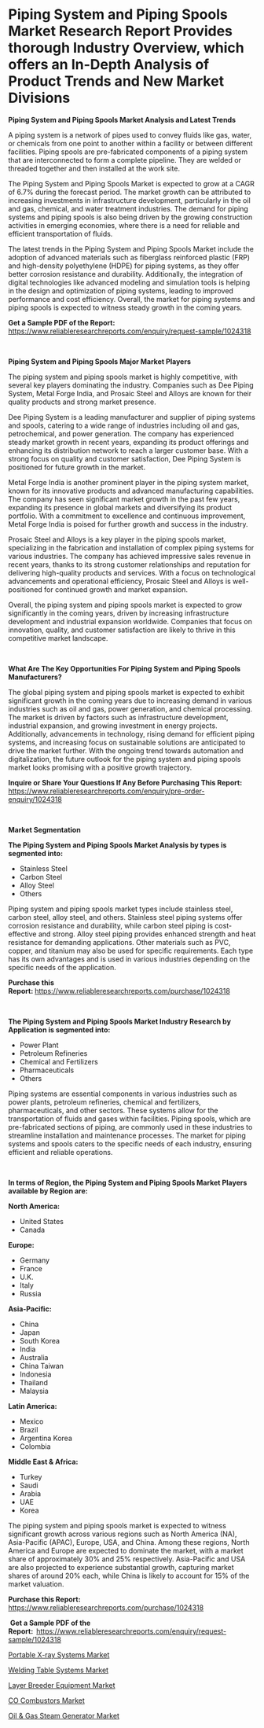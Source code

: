 <p><h1>Piping System and Piping Spools Market Research Report Provides thorough Industry Overview, which offers an In-Depth Analysis of Product Trends and New Market Divisions</h1></p><p><strong>Piping System and Piping Spools Market Analysis and Latest Trends</strong></p>
<p><p>A piping system is a network of pipes used to convey fluids like gas, water, or chemicals from one point to another within a facility or between different facilities. Piping spools are pre-fabricated components of a piping system that are interconnected to form a complete pipeline. They are welded or threaded together and then installed at the work site.</p><p>The Piping System and Piping Spools Market is expected to grow at a CAGR of 6.7% during the forecast period. The market growth can be attributed to increasing investments in infrastructure development, particularly in the oil and gas, chemical, and water treatment industries. The demand for piping systems and piping spools is also being driven by the growing construction activities in emerging economies, where there is a need for reliable and efficient transportation of fluids.</p><p>The latest trends in the Piping System and Piping Spools Market include the adoption of advanced materials such as fiberglass reinforced plastic (FRP) and high-density polyethylene (HDPE) for piping systems, as they offer better corrosion resistance and durability. Additionally, the integration of digital technologies like advanced modeling and simulation tools is helping in the design and optimization of piping systems, leading to improved performance and cost efficiency. Overall, the market for piping systems and piping spools is expected to witness steady growth in the coming years.</p></p>
<p><strong>Get a Sample PDF of the Report:&nbsp;</strong> <a href="https://www.reliableresearchreports.com/enquiry/request-sample/1024318">https://www.reliableresearchreports.com/enquiry/request-sample/1024318</a></p>
<p>&nbsp;</p>
<p><strong>Piping System and Piping Spools Major Market Players</strong></p>
<p><p>The piping system and piping spools market is highly competitive, with several key players dominating the industry. Companies such as Dee Piping System, Metal Forge India, and Prosaic Steel and Alloys are known for their quality products and strong market presence.</p><p>Dee Piping System is a leading manufacturer and supplier of piping systems and spools, catering to a wide range of industries including oil and gas, petrochemical, and power generation. The company has experienced steady market growth in recent years, expanding its product offerings and enhancing its distribution network to reach a larger customer base. With a strong focus on quality and customer satisfaction, Dee Piping System is positioned for future growth in the market.</p><p>Metal Forge India is another prominent player in the piping system market, known for its innovative products and advanced manufacturing capabilities. The company has seen significant market growth in the past few years, expanding its presence in global markets and diversifying its product portfolio. With a commitment to excellence and continuous improvement, Metal Forge India is poised for further growth and success in the industry.</p><p>Prosaic Steel and Alloys is a key player in the piping spools market, specializing in the fabrication and installation of complex piping systems for various industries. The company has achieved impressive sales revenue in recent years, thanks to its strong customer relationships and reputation for delivering high-quality products and services. With a focus on technological advancements and operational efficiency, Prosaic Steel and Alloys is well-positioned for continued growth and market expansion.</p><p>Overall, the piping system and piping spools market is expected to grow significantly in the coming years, driven by increasing infrastructure development and industrial expansion worldwide. Companies that focus on innovation, quality, and customer satisfaction are likely to thrive in this competitive market landscape.</p></p>
<p>&nbsp;</p>
<p><strong>What Are The Key Opportunities For Piping System and Piping Spools Manufacturers?</strong></p>
<p><p>The global piping system and piping spools market is expected to exhibit significant growth in the coming years due to increasing demand in various industries such as oil and gas, power generation, and chemical processing. The market is driven by factors such as infrastructure development, industrial expansion, and growing investment in energy projects. Additionally, advancements in technology, rising demand for efficient piping systems, and increasing focus on sustainable solutions are anticipated to drive the market further. With the ongoing trend towards automation and digitalization, the future outlook for the piping system and piping spools market looks promising with a positive growth trajectory.</p></p>
<p><strong>Inquire or Share Your Questions If Any Before Purchasing This Report:</strong> <a href="https://www.reliableresearchreports.com/enquiry/pre-order-enquiry/1024318">https://www.reliableresearchreports.com/enquiry/pre-order-enquiry/1024318</a></p>
<p>&nbsp;</p>
<p><strong>Market Segmentation</strong></p>
<p><strong>The Piping System and Piping Spools Market Analysis by types is segmented into:</strong></p>
<p><ul><li>Stainless Steel</li><li>Carbon Steel</li><li>Alloy Steel</li><li>Others</li></ul></p>
<p><p>Piping system and piping spools market types include stainless steel, carbon steel, alloy steel, and others. Stainless steel piping systems offer corrosion resistance and durability, while carbon steel piping is cost-effective and strong. Alloy steel piping provides enhanced strength and heat resistance for demanding applications. Other materials such as PVC, copper, and titanium may also be used for specific requirements. Each type has its own advantages and is used in various industries depending on the specific needs of the application.</p></p>
<p><strong>Purchase this Report:&nbsp;</strong><a href="https://www.reliableresearchreports.com/purchase/1024318">https://www.reliableresearchreports.com/purchase/1024318</a></p>
<p>&nbsp;</p>
<p><strong>The Piping System and Piping Spools Market Industry Research by Application is segmented into:</strong></p>
<p><ul><li>Power Plant</li><li>Petroleum Refineries</li><li>Chemical and Fertilizers</li><li>Pharmaceuticals</li><li>Others</li></ul></p>
<p><p>Piping systems are essential components in various industries such as power plants, petroleum refineries, chemical and fertilizers, pharmaceuticals, and other sectors. These systems allow for the transportation of fluids and gases within facilities. Piping spools, which are pre-fabricated sections of piping, are commonly used in these industries to streamline installation and maintenance processes. The market for piping systems and spools caters to the specific needs of each industry, ensuring efficient and reliable operations.</p></p>
<p>&nbsp;</p>
<p><strong>In terms of Region, the Piping System and Piping Spools Market Players available by Region are:</strong></p>
<p>
    <p> <strong> North America: </strong>
        <ul>
            <li>United States</li>
            <li>Canada</li>
        </ul>
        </p> 
    <p> <strong> Europe: </strong>
        <ul>
            <li>Germany</li>
            <li>France</li>
            <li>U.K.</li>
            <li>Italy</li>
            <li>Russia</li>
        </ul>
        </p> 
    <p> <strong> Asia-Pacific: </strong>
        <ul>
            <li>China</li>
            <li>Japan</li>
            <li>South Korea</li>
            <li>India</li>
            <li>Australia</li>
            <li>China Taiwan</li>
            <li>Indonesia</li>
            <li>Thailand</li>
            <li>Malaysia</li>
        </ul>
        </p> 
    <p> <strong> Latin America: </strong>
        <ul>
            <li>Mexico</li>
            <li>Brazil</li>
            <li>Argentina Korea</li>
            <li>Colombia</li>
        </ul>
        </p> 
    <p> <strong> Middle East & Africa: </strong>
        <ul>
            <li>Turkey</li>
            <li>Saudi</li>
            <li>Arabia</li>
            <li>UAE</li>
            <li>Korea</li>
        </ul>
    </p>
    </p>
<p><p>The piping system and piping spools market is expected to witness significant growth across various regions such as North America (NA), Asia-Pacific (APAC), Europe, USA, and China. Among these regions, North America and Europe are expected to dominate the market, with a market share of approximately 30% and 25% respectively. Asia-Pacific and USA are also projected to experience substantial growth, capturing market shares of around 20% each, while China is likely to account for 15% of the market valuation.</p></p>
<p><strong>Purchase this Report: </strong><a href="https://www.reliableresearchreports.com/purchase/1024318">https://www.reliableresearchreports.com/purchase/1024318</a></p>
<p>&nbsp;<strong>Get a Sample PDF of the Report:&nbsp;&nbsp;</strong><a href="https://www.reliableresearchreports.com/enquiry/request-sample/1024318">https://www.reliableresearchreports.com/enquiry/request-sample/1024318</a></p>
<p><strong></strong></p>
<p><p><a href="https://medium.com/p/e460dbb8e1f4/edit">Portable X-ray Systems Market</a></p><p><a href="https://medium.com/p/05a1767db571/edit">Welding Table Systems Market</a></p><p><a href="https://github.com/nicholepatriciadoylenwnrjr0/Market-Research-Report-List-1/blob/main/layer-breeder-equipment-market.md">Layer Breeder Equipment Market</a></p><p><a href="https://medium.com/p/ff61f4c880f4/edit">CO Combustors Market</a></p><p><a href="https://medium.com/p/2f1eeccb2361/edit">Oil & Gas Steam Generator Market</a></p></p>